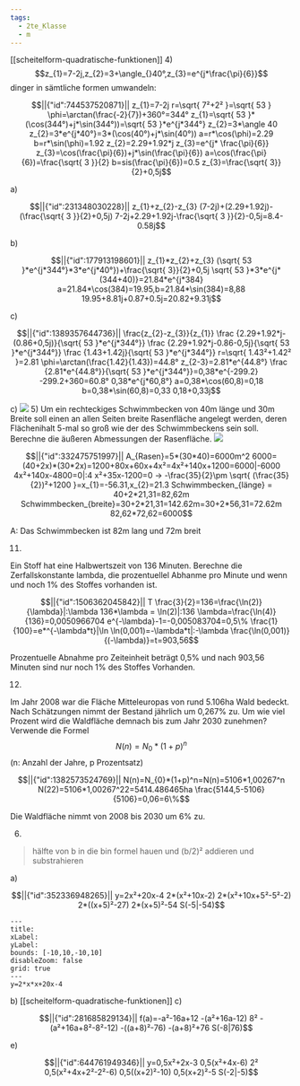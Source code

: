 ```yaml
---
tags:
  - 2te_Klasse
  - m
---
```

[[scheitelform-quadratische-funktionen]]
4)
$$z_{1}=7-2j,z_{2}=3+\angle_{}40°,z_{3}=e^{j*\frac{\pi}{6}}$$
dinger in sämtliche formen umwandeln:
```math
||{"id":744537520871}||

z_{1}=7-2j
r=\sqrt{ 7²+2² }=\sqrt{ 53 }
\phi=\arctan(\frac{-2}{7})+360°=344°
z_{1}=\sqrt{ 53 }*(\cos(344°)+j*\sin(344°))=\sqrt{ 53 }*e^{j*344°}
z_{2}=3*\angle 40
z_{2}=3*e^{j*40°}=3*(\cos(40°)+j*\sin(40°))
a=r*\cos(\phi)=2.29
b=r*\sin(\phi)=1.92
z_{2}=2.29+1.92*j
z_{3}=e^{j* \frac{\pi}{6}}
z_{3}=\cos(\frac{\pi}{6})+j*\sin(\frac{\pi}{6})
a=\cos(\frac{\pi}{6})=\frac{\sqrt{ 3 }}{2}
b=sis(\frac{\pi}{6})=0.5
z_{3}=\frac{\sqrt{  3}}{2}+0,5j
```
a)
```math
||{"id":231348030228}||
z_{1}+z_{2}-z_{3}
(7-2j)+(2.29+1.92j)-(\frac{\sqrt{ 3 }}{2}+0,5j)
7-2j+2.29+1.92j-\frac{\sqrt{ 3 }}{2}-0,5j=8.4-0.58j
```
b)
```math
||{"id":177913198601}||

z_{1}*z_{2}+z_{3}
(\sqrt{ 53 }*e^{j*344°}*3*e^{j*40°})+\frac{\sqrt{  3}}{2}+0,5j
\sqrt{ 53 }*3*e^{j*(344+40)}=21.84*e^{j*384}
a=21.84*\cos(384)=19.95,b=21.84*\sin(384)=8,88
19.95+8.81j+0.87+0.5j=20.82+9.31j
```

c)
```math
||{"id":1389357644736}||

\frac{z_{2}-z_{3}}{z_{1}}
\frac {2.29+1.92*j-(0.86+0,5j)}{\sqrt{ 53 }*e^{j*344°}}
\frac {2.29+1.92*j-0.86-0,5j}{\sqrt{ 53 }*e^{j*344°}}
\frac {1.43+1.42j}{\sqrt{ 53 }*e^{j*344°}}
r=\sqrt{ 1.43²+1.42² }=2.81
\phi=\arctan(\frac{1.42}{1.43})=44.8°
z_{2-3}=2.81*e^{44.8°}
\frac {2.81*e^{44.8°}}{\sqrt{ 53 }*e^{j*344°}}=0,38*e^{-299.2}
-299.2+360=60.8°
0,38*e^{j*60,8°}
a=0,38*\cos(60,8)=0,18
b=0,38*\sin(60,8)=0,33
0,18+0,33j
```
c)
![](DR11-03-2024-08.excalidraw.svg)
5)
Um ein rechteckiges Schwimmbecken von 40m länge und 30m Breite soll einen an allen Seiten breite Rasenfläche angelegt werden, deren Flächenihalt 5-mal so groß wie der des Schwimmbeckens sein soll. Berechne die äußeren Abmessungen der Rasenfläche.
![](DR10-03-2024-13.excalidraw.svg)
```math
||{"id":332475751997}||

A_{Rasen}=5*(30*40)=6000m^2
6000=(40+2x)*(30*2x)=1200+80x+60x+4x²=4x²+140x+1200=6000|-6000
4x²+140x-4800=0|:4 
x²+35x-1200=0 → -\frac{35}{2}\pm \sqrt{ (\frac{35}{2})²+1200 }=x_{1}=-56.31,x_{2}=21.3
Schwimmbecken_{länge} = 40+2*21,31=82,62m
Schwimmbecken_{breite}=30+2*21,31=142.62m=30+2*56,31=72.62m
82,62*72,62=6000
```
A: Das Schwimmbecken ist 82m lang und 72m breit

11)
Ein Stoff hat eine Halbwertszeit von 136 Minuten. Berechne die Zerfallskonstante lambda, die prozentuellel Abhanme pro Minute und wenn und noch 1% des Stoffes vorhanden ist.

```math
||{"id":1506362045842}||
T \frac{3}{2}=136=\frac{\ln(2)}{\lambda}|:\lambda
136*\lambda = \ln(2)|:136
\lambda=\frac{\ln(4)}{136}=0,0050966704
e^{-\lambda}-1=-0,005083704=0,5\%
\frac{1}{100}=e*^{-\lambda*t}|\ln
\ln(0,001)=-\lambda*t|:-\lambda

\frac{\ln(0,001)}{(-\lambda)}=t=903,56
```
Prozentuelle Abnahme pro Zeiteinheit beträgt 0,5% und nach 903,56 Minuten sind nur noch 1% des Stoffes Vorhanden.

12)
Im Jahr 2008 war die Fläche Mitteleuropas von rund 5.106ha Wald bedeckt. Nach Schätzungen nimmt der Bestand jährlich um 0,267% zu. Um wie viel Prozent wird die Waldfläche demnach bis zum Jahr 2030 zunehmen? 
Verwende die Formel $$N(n)=N_{0}*(1+p)^n$$ (n: Anzahl der Jahre, p Prozentsatz)
```math
||{"id":1382573524769}||

N(n)=N_{0}*(1+p)^n=N(n)=5106*1,00267^n
N(22)=5106*1,00267^22=5414.486465ha
\frac{5144,5-5106}{5106}=0,06=6\%
```
Die Waldfläche nimmt von 2008 bis 2030 um 6% zu. 

6)
> hälfte von b in die bin formel hauen und (b/2)² addieren und substrahieren

a)
```math
||{"id":352336948265}||

y=2x²+20x-4
2*(x²+10x-2)
2*(x²+10x+5²-5²-2)
2*((x+5)²-27)
2*(x+5)²-54
S(-5|-54)
```

```functionplot
---
title: 
xLabel: 
yLabel: 
bounds: [-10,10,-10,10]
disableZoom: false
grid: true
---
y=2*x*x+20x-4
```

b)
[[scheitelform-quadratische-funktionen]]
c)
```math
||{"id":281685829134}||

f(a)=-a²-16a+12
-(a²+16a-12)
8²
-(a²+16a+8²-8²-12)
-((a+8)²-76)
-(a+8)²+76
S(-8|76)
```

e)
```math
||{"id":644761949346}||

y=0,5x²+2x-3
0,5(x²+4x-6)
2²
0,5(x²+4x+2²-2²-6)
0,5((x+2)²-10)
0,5(x+2)²-5
S(-2|-5)
```
